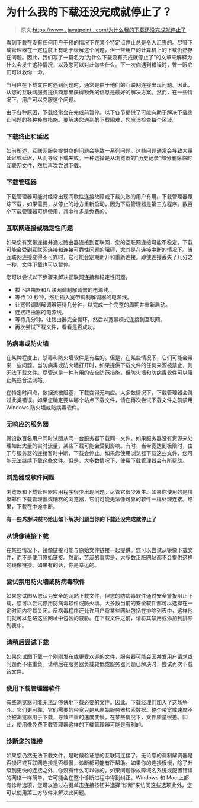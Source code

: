 # 为什么我的下载还没完成就停止了？

> 原文:[https://www . javatpoint . com/为什么我的下载还没完成就停止了](https://www.javatpoint.com/why-does-my-download-stop-before-it-is-finished)

看到下载在没有任何用户干预的情况下在某个特定点停止总是令人沮丧的。尽管下载管理器在一定程度上有助于缓解这个问题，但一些用户的计算机上的下载仍然存在问题。因此，我们写了一篇名为“为什么下载没有完成就停止了”的文章来解释为什么会发生这种情况，以及您可以对此做些什么。下一次你遇到错误时，瞥一眼它们可以救你一命。

当用户在下载文件时遇到问题时，通常是由于他们的互联网连接出现问题。因此，从您的互联网服务提供商那里获得额外的信息是最好的解决方案。然而，在一些情况下，用户可以克服这个问题。

由于各种原因，下载经常会在完成前暂停。以下各节提供了可能有助于解决下载终止问题的各种补救措施。要解决您遇到的下载困难，您应该检查每个区域。

### 下载终止和延迟

如前所述，互联网服务提供商的问题会导致一系列问题。这些问题通常会导致大量延迟或延迟，从而导致下载失败。一种选择是从浏览器的“历史记录”部分删除临时互联网文件，然后再次尝试下载。

### 下载管理器

下载管理器可能对经常出现间歇性连接故障或下载失败的用户有用。下载管理器跟踪下载，如果需要，从停止的地方重新启动，因为下载管理器是第三方程序。数百个下载管理器可供使用，其中许多是免费的。

### 互联网连接或稳定性问题

如果您有宽带连接并通过路由器连接到互联网，您的互联网连接可能不稳定。下载可能会受到互联网连接和连接可靠性问题的阻碍，尤其是在连接中断的情况下。当互联网连接变得不可靠时，它可能会定期断开和重新连接。即使连接丢失了几分之一秒，文件下载也可以暂停。

您可以尝试以下步骤来解决互联网连接和稳定性问题。

*   拔下路由器和互联网调制解调器的电源线。
*   等待 10 秒钟，然后插入宽带调制解调器的电源线。
*   让宽带调制解调器等待几分钟，以完成一个完整的周期并重新启动。
*   连接路由器的电源线。
*   等待几分钟，让路由器完全循环，然后以宽带模式连接到互联网。
*   再次尝试下载文件，看看是否成功。

### 防病毒或防火墙

在某种程度上，杀毒和防火墙软件是有益的。但是，在某些情况下，它们可能会带来一些问题。当防病毒或防火墙打开时，如果提供下载文件的任何来源被禁止，则无法下载文件。尽管这是一种有用的安全防范措施，但防火墙和防病毒软件可以阻止某些合法网站。

在特定时间点，数据流被阻塞，下载变得无响应。大多数情况下，下载管理器会跳过此类错误。如果您确定要从哪个站点下载文件，请在再次尝试下载文件之前禁用 Windows 防火墙或防病毒软件。

### 无响应的服务器

假设数百名用户同时试图从同一台服务器下载同一文件。如果服务器没有资源来处理如此大量的实时流量，某些下载可能会受到影响。有时，当带宽达到极限时，由于与服务器的连接暂时中断，下载会停止。如果您使用浏览器下载这些文件，您可能无法继续下载这些文件。但是，大多数情况下，使用下载管理器会有所帮助。

### 浏览器或软件问题

浏览器和下载管理器应用程序很少出现问题。尽管它很少发生。如果你使用的是垃圾邮件下载管理器或糟糕的浏览器，它们可能无法像可靠的软件一样处理连接。结果，下载在中途中断。

**有一些*的解决技巧*给出如下解决问题当你的下载还没完成就停止了**

### 从镜像链接下载

在某些情况下，镜像链接可能与原始文件链接一起提供。您可以尝试从镜像下载文件，而不是使用原始链接。然而，苦涩的事实是，大多数正版网站都不会提供这样的镜像链接。如果有的话，你是幸运的。

### 尝试禁用防火墙或防病毒软件

如果您试图从您认为安全的网站下载文件，但您的防病毒软件通过安全警报阻止下载，您可以尝试停用防病毒软件或防火墙。大多数当前的安全软件都可以选择在一定时间内将其关闭。反病毒程序还允许用户将某些网址包括在排除列表中，这样他们就可以忽略这些网址中包含的威胁。在下载文件之前，请将其禁用或添加到排除列表中。

### 请稍后尝试下载

如果您试图下载一个刚刚发布或更受欢迎的文件，服务器可能会因并发用户请求或问题而不堪重负。请稍后在服务器负载较低或服务器问题已解决时，尝试再次下载该文件。

### 使用下载管理器软件

有些浏览器可能无法足够快地下载必要的文件。因此，下载经理们加入了这场争斗。它们更可靠，它们需要的带宽只是从原始服务器检索数据。整个带宽或速度不会被浏览器用于下载，导致严重的速度变慢，在某些情况下，文件质量很差。因此，使用像免费下载管理器这样的下载管理器可能是有利的。

### 诊断您的连接

如果您仍然无法下载文件，是时候验证您的互联网连接了。无论您的调制解调器是否损坏或互联网连接是否缓慢，诊断都可能有所帮助。如果你的连接很慢，除了升级到更快的连接之外，你没有什么可以做的。如果问题像故障域名系统或配置错误的网络一样简单，它可能会在整个诊断过程中得到纠正。Windows 和 Mac 上都有诊断选项，您可以通过右键单击连接按钮并选择“诊断”来访问这些选项此外，您可以使用第三方软件来解决此问题。

* * *